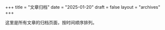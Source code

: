 +++
title = "文章归档"
date = "2025-01-20"
draft = false
layout = "archives"
+++

这里是所有文章的归档页面，按时间顺序排列。
